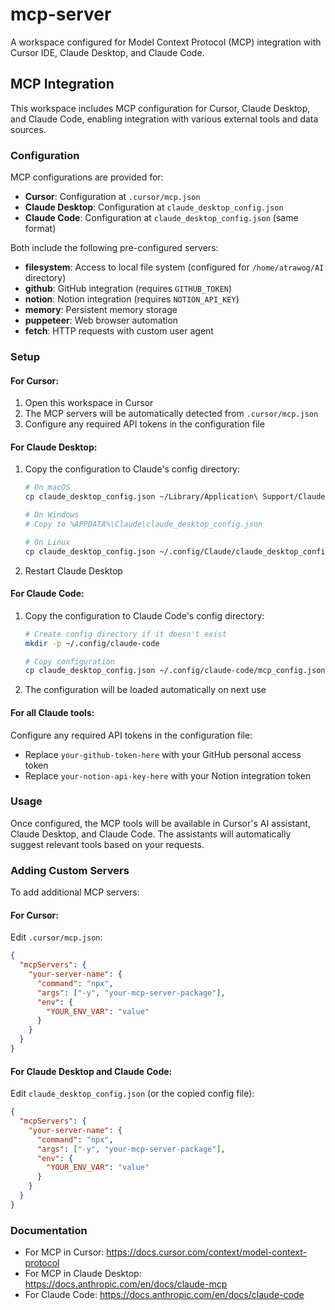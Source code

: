 # mcp-server

A workspace configured for Model Context Protocol (MCP) integration with Cursor IDE, Claude Desktop, and Claude Code.

## MCP Integration

This workspace includes MCP configuration for Cursor, Claude Desktop, and Claude Code, enabling integration with various external tools and data sources.

### Configuration

MCP configurations are provided for:
- **Cursor**: Configuration at `.cursor/mcp.json`
- **Claude Desktop**: Configuration at `claude_desktop_config.json`
- **Claude Code**: Configuration at `claude_desktop_config.json` (same format)

Both include the following pre-configured servers:

- **filesystem**: Access to local file system (configured for `/home/atrawog/AI` directory)
- **github**: GitHub integration (requires `GITHUB_TOKEN`)
- **notion**: Notion integration (requires `NOTION_API_KEY`)
- **memory**: Persistent memory storage
- **puppeteer**: Web browser automation
- **fetch**: HTTP requests with custom user agent

### Setup

#### For Cursor:
1. Open this workspace in Cursor
2. The MCP servers will be automatically detected from `.cursor/mcp.json`
3. Configure any required API tokens in the configuration file

#### For Claude Desktop:
1. Copy the configuration to Claude's config directory:
   ```bash
   # On macOS
   cp claude_desktop_config.json ~/Library/Application\ Support/Claude/claude_desktop_config.json
   
   # On Windows
   # Copy to %APPDATA%\Claude\claude_desktop_config.json
   
   # On Linux
   cp claude_desktop_config.json ~/.config/Claude/claude_desktop_config.json
   ```
2. Restart Claude Desktop

#### For Claude Code:
1. Copy the configuration to Claude Code's config directory:
   ```bash
   # Create config directory if it doesn't exist
   mkdir -p ~/.config/claude-code
   
   # Copy configuration
   cp claude_desktop_config.json ~/.config/claude-code/mcp_config.json
   ```
2. The configuration will be loaded automatically on next use

#### For all Claude tools:
Configure any required API tokens in the configuration file:
   - Replace `your-github-token-here` with your GitHub personal access token
   - Replace `your-notion-api-key-here` with your Notion integration token

### Usage

Once configured, the MCP tools will be available in Cursor's AI assistant, Claude Desktop, and Claude Code. The assistants will automatically suggest relevant tools based on your requests.

### Adding Custom Servers

To add additional MCP servers:

#### For Cursor:
Edit `.cursor/mcp.json`:

```json
{
  "mcpServers": {
    "your-server-name": {
      "command": "npx",
      "args": ["-y", "your-mcp-server-package"],
      "env": {
        "YOUR_ENV_VAR": "value"
      }
    }
  }
}
```

#### For Claude Desktop and Claude Code:
Edit `claude_desktop_config.json` (or the copied config file):

```json
{
  "mcpServers": {
    "your-server-name": {
      "command": "npx",
      "args": ["-y", "your-mcp-server-package"],
      "env": {
        "YOUR_ENV_VAR": "value"
      }
    }
  }
}
```

### Documentation

- For MCP in Cursor: https://docs.cursor.com/context/model-context-protocol
- For MCP in Claude Desktop: https://docs.anthropic.com/en/docs/claude-mcp
- For Claude Code: https://docs.anthropic.com/en/docs/claude-code
